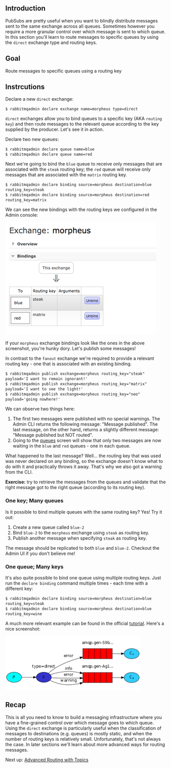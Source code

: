 ## Introduction

PubSubs are pretty useful when you want to blindly distribute messages sent to the same exchange across all queues. Sometimes however you require a more granular control over which message is sent to which queue. In this section you'll learn to route messages to specific queues by using the `direct` exchange type and routing keys.

## Goal

Route messages to specific queues using a routing key

## Instrcutions

Declare a new `direct` exchange:

```
$ rabbitmqadmin declare exchange name=morpheus type=direct
```

`direct` exchanges allow you to bind queues to a specific key (AKA `routing key`) and then route messages to the relevant queue according to the key supplied by the producer. Let's see it in action.

Declare two new queues:

```
$ rabbitmqadmin declare queue name=blue
$ rabbitmqadmin declare queue name=red
```

Next we're going to bind the `blue` queue to receive only messages that are associated with the `steak` routing key; the `red` queue will receive only messages that are associated with the `matrix` routing key.

```
$ rabbitmqadmin declare binding source=morpheus destination=blue routing_key=steak
$ rabbitmqadmin declare binding source=morpheus destination=red routing_key=matrix
```

We can see the new bindings with the routing keys we configured in the Admin console:

![Bindings](/images/basic_routing/mgmt-1.png)

If your `morpheus` exchange bindings look like the ones in the above screenshot, you're hunky dory. Let's publish some messages!

In contrast to the `fanout` exchange we're required to provide a relevant routing key - one that is associated with an existing binding.  

```
$ rabbitmqadmin publish exchange=morpheus routing_key="steak" payload='I want to remain ignorant!'
$ rabbitmqadmin publish exchange=morpheus routing_key="matrix" payload='I want to see the light!'
$ rabbitmqadmin publish exchange=morpheus routing_key="neo" payload='going nowhere!'
```

We can observe two things here:  

1. The first two messages were published with no special warnings. The Admin CLI returns the following message: "Message published". The last message, on the other hand, returns a slightly different message: "Message published but NOT routed".  
1. Going to the [queues](http://localhost:15672/#/queues) screen will show that only two messages are now waiting in the `blue` and `red` queues - one in each queue.

What happened to the last message? Well... the routing key that was used was never declared on any binding, so the exchange doesn't know what to do with it and practically throws it away. That's why we also got a warning from the CLI.

__Exercise:__ try to retrieve the messages from the queues and validate that the right message got to the right queue (according to its routing key).

### One key; Many queues

Is it possible to bind multiple queues with the same routing key? Yes! Try it out:

1. Create a new queue called `blue-2`
1. Bind `blue-2` to the `morpheus` exchange using `steak` as routing key.
1. Publish another message when specifying `steak` as routing key.

The message should be replicated to both `blue` and `blue-2`. Checkout the Admin UI if you don't believe me!

### One queue; Many keys

It's also quite possible to bind one queue using multiple routing keys. Just run the `declare binding` command multiple times - each time with a different key:

```
$ rabbitmqadmin declare binding source=morpheus destination=blue routing_key=steak
$ rabbitmqadmin declare binding source=morpheus destination=blue routing_key=wine
```

A much more relevant example can be found in the official [tutorial](https://www.rabbitmq.com/tutorials/tutorial-four-python.html). Here's a nice screenshot:

![Log Levels](/images/basic_routing/tutorial-1.png)

## Recap

This is all you need to know to build a messaging infrastructure where you have a fine-grained control over which message goes to which queue. Using the `direct` exchange is particularly useful when the classification of messages to destinations (e.g. queues) is mostly static, and when the number of routing keys is relatively small. Unfortunately, that's not always the case. In later sections we'll learn about more advanced ways for routing messages.

Next up: [Advanced Routing with Topics](topics.md)
